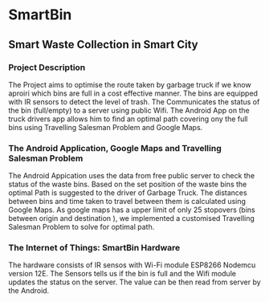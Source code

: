 # SmartBin
## Smart Waste Collection in Smart City

### Project Description

The Project aims to optimise the route taken by garbage truck if we know aproiri which bins are full in a cost effective manner. The bins are equipped with IR sensors to detect the level of trash. The Communicates the status of the bin (full/empty) to a server using public Wifi. The Android App on the truck drivers app allows him to find an optimal path covering ony the full bins using Travelling Salesman Problem and Google Maps. 

### The Android Application, Google Maps and Travelling Salesman Problem	

The Android Appication uses the data from free public server to check the status of the waste bins. Based on the set position of the waste bins the optimal Path is suggested to the driver of Garbage Truck. 
The distances between bins and time taken to travel between them is calculated using Google Maps. As google maps has a upper limit of only 25 stopovers (bins between origin and destination ), we implemented a customised Travelling Salesman Problem to solve for optimal path.

### The Internet of Things: SmartBin Hardware

The hardware consists of IR sensos with  Wi-Fi module ESP8266 Nodemcu version 12E. The Sensors tells us if the bin is full and the Wifi module updates the status on the server. The value can be then read from server by the Android.

